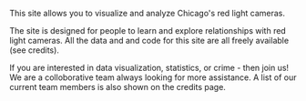 This site allows you to visualize and analyze Chicago's red light cameras. 

The site is designed for people to learn and explore relationships with red light cameras. All the data and and code for this site are all freely available (see credits). 

If you are interested in data visualization, statistics, or crime - then join us!  We are a colloborative team always looking for more assistance. A list of our current team members is also shown on the credits page.

 	
